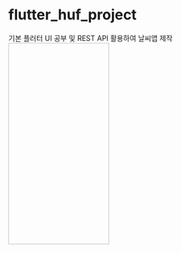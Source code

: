 # flutter_huf_project
기본 플러터 UI 공부 및 REST API 활용하여 날씨앱 제작
<img sre="https://github.com/urinaner/Weather_app/assets/27186972/034eb04b-bee7-4ce6-9ba6-3c0c5d604077" width="200" height="400"/>


